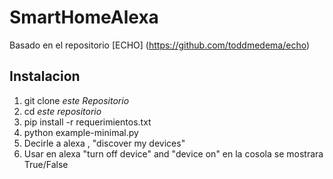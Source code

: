 # SmartHomeAlexa
Basado en el repositorio [ECHO] (https://github.com/toddmedema/echo)

## Instalacion

1. git clone *este Repositorio*
3. cd *este repositorio*
4. pip install -r requerimientos.txt
4. python example-minimal.py
6. Decirle a alexa , "discover my devices"
7. Usar en alexa "turn off device" and "device on" en la cosola se mostrara True/False

